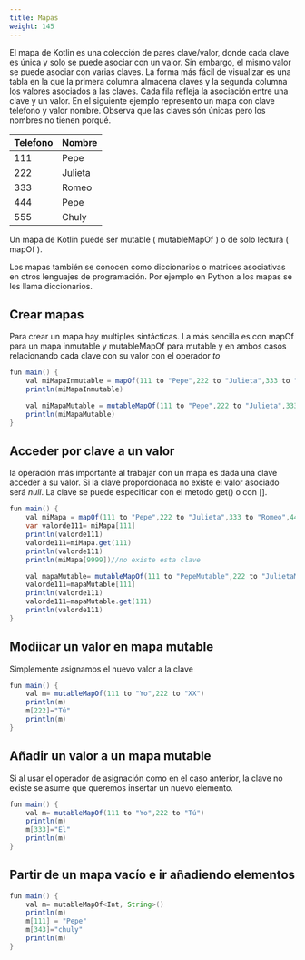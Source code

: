 ```yaml
---
title: Mapas
weight: 145
---
```

El mapa de Kotlin es una colección de pares clave/valor, donde cada clave es única y solo se puede asociar con un valor. Sin embargo, el mismo valor se puede asociar con varias claves. La forma más fácil de visualizar es  una tabla en la que la primera columna almacena claves y la segunda  columna los valores asociados a las claves. Cada fila refleja la asociación entre una clave y un valor. 
En el siguiente ejemplo represento un mapa con clave telefono y valor nombre. Observa que las claves són únicas pero los nombres no tienen porqué.

| Telefono | Nombre | 
|----------|----------|
| 111      | Pepe     | 
| 222      | Julieta  | 
| 333      | Romeo    | 
| 444      |  Pepe    | 
| 555      | Chuly    | 


Un mapa de Kotlin puede ser mutable ( mutableMapOf ) o de solo lectura ( mapOf ).

Los mapas también se conocen como diccionarios o matrices asociativas en otros lenguajes de programación. Por ejemplo en Python a los mapas se les llama diccionarios.
## Crear  mapas 
Para crear un mapa hay multiples sintácticas. La más sencilla es con mapOf para un mapa inmutable y mutableMapOf para mutable y en ambos casos  relacionando cada clave con su valor con el operador *to*


```java
fun main() {
    val miMapaInmutable = mapOf(111 to "Pepe",222 to "Julieta",333 to "Romeo",444 to "Pepe",555 to "Chuly")
    println(miMapaInmutable)

    val miMapaMutable = mutableMapOf(111 to "Pepe",222 to "Julieta",333 to "Romeo",444 to "Pepe",555 to "Chuly")
    println(miMapaMutable)
}
```

## Acceder por clave a un valor
la operación más importante al trabajar con un mapa es dada una clave acceder a su valor. Si la clave proporcionada no existe el valor asociado será *null*. La clave se puede especificar con el metodo get() o con []. 

```java
fun main() {
    val miMapa = mapOf(111 to "Pepe",222 to "Julieta",333 to "Romeo",444 to "Pepe",555 to "Chuly")
    var valorde111= miMapa[111]
    println(valorde111)
    valorde111=miMapa.get(111)
    println(valorde111)
    println(miMapa[9999])//no existe esta clave

    val mapaMutable= mutableMapOf(111 to "PepeMutable",222 to "JulietaMutable")
    valorde111=mapaMutable[111]
    println(valorde111)
    valorde111=mapaMutable.get(111)
    println(valorde111)
}
```
## Modiicar un valor en mapa mutable
Simplemente asignamos el nuevo valor a la clave
```java
fun main() {
    val m= mutableMapOf(111 to "Yo",222 to "XX")
    println(m)
    m[222]="Tú"
    println(m)
}
```

## Añadir un valor a un mapa mutable
Si al usar el operador de asignación como en el caso anterior, la clave no existe se asume que queremos insertar un nuevo elemento.
```java
fun main() {
    val m= mutableMapOf(111 to "Yo",222 to "Tú")
    println(m)
    m[333]="El"
    println(m)
}
```

## Partir de un mapa vacío e ir añadiendo elementos
```java
fun main() {
    val m= mutableMapOf<Int, String>()
    println(m)
    m[111] = "Pepe"
    m[343]="chuly"
    println(m)
}
```
